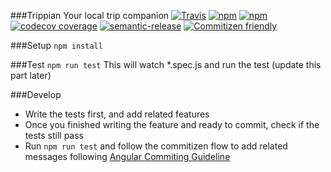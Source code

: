 ###Trippian 
Your local trip companion 
[![Travis](https://img.shields.io/travis/rust-lang/rust.svg?style=flat-square)](https://travis-ci.org/vidaaudrey/trippian)
[![npm](https://img.shields.io/npm/dm/localeval.svg?style=flat-square)](https://www.npmjs.com/package/trippian)
[![npm](https://img.shields.io/npm/v/npm.svg?style=flat-square)](https://www.npmjs.com/package/trippian)
[![codecov coverage](https://img.shields.io/codecov/c/github/vidaaudrey/trippian.svg?style=flat-square)](https://codecov.io/github/vidaaudrey/trippian)
[![semantic-release](https://img.shields.io/badge/%20%20%F0%9F%93%A6%F0%9F%9A%80-semantic--release-e10079.svg?style=flat-square)](https://github.com/semantic-release/semantic-release)
[![Commitizen friendly](https://img.shields.io/badge/commitizen-friendly-brightgreen.svg?style=flat-square)](http://commitizen.github.io/cz-cli/)


###Setup
`npm install`

###Test 
`npm run test`
This will watch *.spec.js and run the test (update this part later)

###Develop 

- Write the tests first, and add related features
- Once you finished writing the feature and ready to commit, check if the tests still pass
- Run `npm run test` and follow the commitizen flow to add related messages following [Angular Commiting Guideline](https://github.com/angular/angular.js/blob/master/CONTRIBUTING.md#commit)
